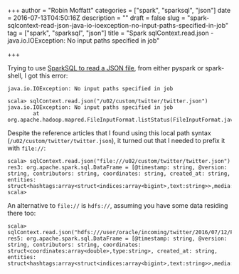 +++
author = "Robin Moffatt"
categories = ["spark", "sparksql", "json"]
date = 2016-07-13T04:50:16Z
description = ""
draft = false
slug = "spark-sqlcontext-read-json-java-io-ioexception-no-input-paths-specified-in-job"
tag = ["spark", "sparksql", "json"]
title = "Spark sqlContext.read.json - java.io.IOException: No input paths specified in job"

+++

Trying to use [SparkSQL to read a JSON file](http://spark.apache.org/docs/latest/sql-programming-guide.html#json-datasets), from either pyspark or spark-shell, I got this error: 

    java.io.IOException: No input paths specified in job

```
scala> sqlContext.read.json("/u02/custom/twitter/twitter.json")
java.io.IOException: No input paths specified in job
        at org.apache.hadoop.mapred.FileInputFormat.listStatus(FileInputFormat.java:202)
```

Despite the reference articles that I found using this local path syntax (`/u02/custom/twitter/twitter.json`), it turned out that I needed to prefix it with `file://`: 

```
scala> sqlContext.read.json("file:///u02/custom/twitter/twitter.json")
res3: org.apache.spark.sql.DataFrame = [@timestamp: string, @version: string, contributors: string, coordinates: string, created_at: string, entities: struct<hashtags:array<struct<indices:array<bigint>,text:string>>,media:array<struct<display_url:string,expanded_url:string,id:bigint,id_str:string,indices:array<bigint>,media_url:string,media_url_https:string,sizes:struct<large:struct<h:bigint,resize:string,w:bigint>,medium:struct<h:bigint,resize:string,w:bigint>,small:struct<h:bigint,resize:string,w:bigint>,thumb:struct<h:bigint,resize:string,w:bigint>>,source_status_id:bigint,source_status_id_str:string,source_user_id:bigint,source_user_id_str:string,type:string,url:string>>,symbols:array<struct<indices:array<bigint>,text:string>>,urls:array<struct<display_url:string,expanded_url:string...
scala>
```

An alternative to `file://` is `hdfs://`, assuming you have some data residing there too: 

```
scala> sqlContext.read.json("hdfs:///user/oracle/incoming/twitter/2016/07/12/FlumeData.1468339844123")
res5: org.apache.spark.sql.DataFrame = [@timestamp: string, @version: string, contributors: string, coordinates: struct<coordinates:array<double>,type:string>, created_at: string, entities: struct<hashtags:array<struct<indices:array<bigint>,text:string>>,media:array<struct<display_url:string,expanded_url:string,id:bigint,id_str:string,indices:array<bigint>,media_url:string,media_url_https:string,sizes:struct<large:struct<h:bigint,resize:string,w:bigint>,medium:struct<h:bigint,resize:string,w:bigint>,small:struct<h:bigint,resize:string,w:bigint>,thumb:struct<h:bigint,resize:string,w:bigint>>,source_status_id:bigint,source_status_id_str:string,source_user_id:bigint,source_user_id_str:string,type:string,url:string>>,symbols:array<struct<indices:array<bigint>,text:string>>,urls:array<struct...
```
